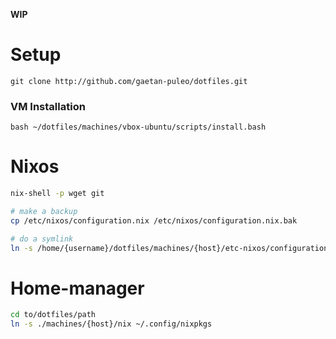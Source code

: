 **WIP**
# Setup

```
git clone http://github.com/gaetan-puleo/dotfiles.git
```

### VM Installation

```
bash ~/dotfiles/machines/vbox-ubuntu/scripts/install.bash 
```
# Nixos
```bash
nix-shell -p wget git

# make a backup
cp /etc/nixos/configuration.nix /etc/nixos/configuration.nix.bak

# do a symlink
ln -s /home/{username}/dotfiles/machines/{host}/etc-nixos/configuration.nix
```
# Home-manager
```bash
cd to/dotfiles/path
ln -s ./machines/{host}/nix ~/.config/nixpkgs
```
